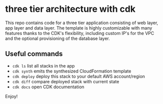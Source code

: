 
# three tier architecture with cdk

This repo contains code for a three tier application consisting of web layer, app layer and data layer.
The template is highly customizable with many features thanks to the CDK's flexibility, including custom IP's for the VPC and the optional provisioning of the database layer. 

## Useful commands

 * `cdk ls`          list all stacks in the app
 * `cdk synth`       emits the synthesized CloudFormation template
 * `cdk deploy`      deploy this stack to your default AWS account/region
 * `cdk diff`        compare deployed stack with current state
 * `cdk docs`        open CDK documentation

Enjoy!

